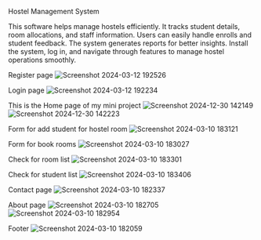 Hostel Management System

This software helps manage hostels efficiently. It tracks student details, room allocations, and staff information. Users can easily handle enrolls and student feedback. The system generates reports for better insights. Install the system, log in, and navigate through features to manage hostel operations smoothly.

Register page
![Screenshot 2024-03-12 192526](https://github.com/Amitp0070/hostel_management/assets/147509394/41cade3c-b999-4326-b11e-4b28f4dfad7d)

Login page
![Screenshot 2024-03-12 192234](https://github.com/Amitp0070/hostel_management/assets/147509394/85f9408b-2ab7-4cc5-8ace-a01bef03dc33)

This is the Home page of my mini project 
![Screenshot 2024-12-30 142149](https://github.com/user-attachments/assets/619f88c1-968b-4412-9e3f-e47134e6bd11)
![Screenshot 2024-12-30 142223](https://github.com/user-attachments/assets/e6fd3545-8ca2-4f50-8d47-0a17f79ef088)

Form for add student for hostel room
![Screenshot 2024-03-10 183121](https://github.com/Amitp0070/hostel_management/assets/147509394/fbe3638d-2494-44dd-98e1-68bde3c872b4)

Form for book rooms
![Screenshot 2024-03-10 183027](https://github.com/Amitp0070/hostel_management/assets/147509394/d098673a-80d5-41ea-b403-6fc18fe9d57d)

Check for room list
![Screenshot 2024-03-10 183301](https://github.com/Amitp0070/hostel_management/assets/147509394/e79adefb-3486-40cb-b333-f472df5cca70)

Check for student list
![Screenshot 2024-03-10 183406](https://github.com/Amitp0070/hostel_management/assets/147509394/0b3cef87-90c4-43d9-b0a1-19ac480fb9e3)

Contact page
![Screenshot 2024-03-10 182337](https://github.com/Amitp0070/hostel_management/assets/147509394/30fdde6a-7011-4205-8581-537a041ac4c0)

About page
![Screenshot 2024-03-10 182705](https://github.com/Amitp0070/hostel_management/assets/147509394/5f79692c-e85c-4ece-afdf-c849648d8481)
![Screenshot 2024-03-10 182954](https://github.com/Amitp0070/hostel_management/assets/147509394/421d6e83-8b68-4b99-a540-c55bae4040e4)

Footer
![Screenshot 2024-03-10 182059](https://github.com/Amitp0070/hostel_management/assets/147509394/e79a6f9d-cc04-4604-91df-6fb0ee811648)
